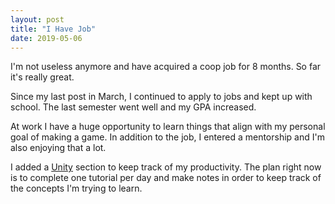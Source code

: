 ```yaml
---
layout: post
title: "I Have Job"
date: 2019-05-06
---
```


I'm not useless anymore and have acquired a coop job for 8 months. So far it's 
really great.

Since my last post in March, I continued to apply to jobs and kept up with school.
The last semester went well and my GPA increased.

At work I have a huge opportunity to learn things that align with my personal
goal of making a game. In addition to the job, I entered a mentorship and I'm
also enjoying that a lot.

I added a [Unity](../../../../unity/) section to keep track of my productivity. The plan right now
is to complete one tutorial per day and make notes in order to keep track of
the concepts I'm trying to learn.